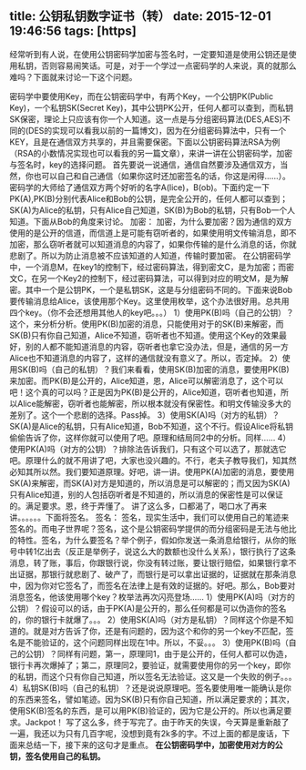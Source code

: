 title: 公钥私钥数字证书（转）
date: 2015-12-01 19:46:56
tags: [https]
---
经常听到有人说，在使用公钥密码学加密与签名时，一定要知道是使用公钥还是使用私钥，否则容易闹笑话。可是，对于一个学过一点密码学的人来说，真的就那么难吗？下面就来讨论一下这个问题。
<!-- more -->
   密码学中要使用Key，而在公钥密码学中，有两个Key，一个公钥PK(Public Key)，一个私钥SK(Secret Key)，其中公钥PK公开，任何人都可以查到，而私钥SK保密，理论上只应该有你一个人知道。这一点是与分组密码算法(DES,AES)不同的(DES的实现可以看我以前的一篇博文)，因为在分组密码算法中，只有一个KEY，且是在通信双方共享的，并且需要保密。下面以公钥密码算法RSA为例（RSA的小数情况实现也可以看我的另一篇文章），来讲一讲在公钥密码学，加密与签名时，key的选择问题。
   首先要说一说通信，通信自然要涉及通信双方，当然，你也可以自己和自己通信（如果你这时还加密签名的话，你这是闲得……）。密码学的大师给了通信双方两个好听的名字A(lice)，B(ob)。下面约定一下PK(A),PK(B)分别代表Alice和Bob的公钥，是完全公开的，任何人都可以查到；SK(A)为Alice的私钥，只有Alice自己知道，SK(B)为Bob的私钥，只有Bob一个人知道。下面从Bob的角度来讨论。
   加密：
   加密，为什么要加密？因为通信的双方使用的是公开的信道，而信道上是可能有窃听者的，如果使用明文传输消息，即不加密，那么窃听者就可以知道消息的内容了，如果你传输的是什么消息的话，你就悲剧了。所以为防止消息被不应该知道的人知道，传输时要加密。
   在公钥密码学中，一个消息M，在key1的控制下，经过密码算法，得到密文C，是为加密；而密文C，在另一个Key2的控制下，经过密码算法，可以得到对应的明文M，是为解密。其中一个是公钥PK，一个是私钥SK，这是与分组密码不同的。下面来说Bob要传输消息给Alice，该使用那个Key。这里使用枚举，这个办法很好用。总共用四个key。（你不会还想用其他人的key吧。。。）
   1）使用PK(B)吗（自己的公钥）？这个，来分析分析。使用PK(B)加密的消息，只能使用对于的SK(B)来解密，而SK(B)只有你自己知道，Alice不知道，窃听者也不知道。使用这个Key的效果最好，别的人都不能知道消息的内容，窃听者也拿它没办法，但是，通信的另一方Alice也不知道消息的内容了，这样的通信就没有意义了。所以，否定掉。
   2）使用SK(B)吗（自己的私钥）？我们来看看，使用SK(B)加密的消息，要使用PK(B)来加密。而PK(B)是公开的，Alice知道，恩，Alice可以解密消息了，这个可以吧！这个真的可以吗？正是因为PK(B)是公开的，Alice知道，窃听者也知道，所以Alice能解密，窃听者也能解密，所以根本就没有保密性。和明文传输没多大的差别了。这个一个悲剧的选择。Pass掉。
   3）使用SK(A)吗（对方的私钥）？SK(A)是Alice的私钥，只有Alice知道，Bob不知道，这个不行。假设Alice将私钥偷偷告诉了你，这样你就可以使用了吧。原理和结局同2中的分析。同样……
   4）使用PK(A)吗（对方的公钥）？排除法告诉我们，只有这个可以选了，那就选它吧。原理什么的就不用讲了吧，大家也没兴趣的。不行，老夫子教导我们，知其然必知其所以然。我们要知道原理。好吧，讲一讲。使用PK(A)加密的消息，要使用SK(A)来解密，而SK(A)对方是知道的，所以消息是可以解密的；而又因为SK(A)只有Alice知道，别的人包括窃听者是不知道的，所以消息的保密性是可以保证的。满足要求。恩，终于弄懂了。
   讲了这么多，口都渴了，喝口水了再来讲。。。。。。下面将签名。
   签名：
   签名，现实生活中，我们可以使用自己的笔迹来签名的。而电子世界呢？签名，这个是公钥密码学提供的而分组密码是无法与他比的特性。签名，为什么要签名？举个例子，假如你发送一条消息给银行，从你的账号中转1亿出去（反正是举例子，说这么大的数额也没什么关系），银行执行了这条消息，转了账，事后，你跟银行说，你没有转过账，要让银行赔偿，如果银行拿不出证据，那银行就悲剧了、破产了，而银行是可以拿出证据的，证据就在那条消息中，因为你对它签名了，而签名在法律上是有效的证据的。好吧。那么，Bob要对消息签名，他该使用哪个key？枚举法再次闪亮登场……
   1）使用PK(A)吗（对方的公钥）？假设可以的话，由于PK(A)是公开的，那么任何都是可以伪造你的签名的，你的银行卡就爆了。。。
   2）使用SK(A)吗（对方是私钥）？同样这个你是不知道的。就是对方告诉了你，还是有问题的，因为这个和你的另一个key不匹配，签名是不能验证的，这个问题同样出现在1中。所以，不妥。。。
   3）使用PK(B)吗（自己的公钥）？同样有问题，第一，原理同1，由于是公开的，任何人都可以伪造，银行卡再次爆掉了；第二，原理同2，要验证，就需要使用你的另一个key，即你的私钥，而这个只有你自己知道，所以签名无法验证。这又是一个失败的例子。。。
   4）私钥SK(B)吗（自己的私钥）？还是说说原理吧。签名要使用唯一能确认是你的东西来签名，譬如笔迹。因为SK(B)只有你自己知道，所以满足要求的；其次，使用SK(B)签名的东西，是可以用PK(B)验证的，因为它是公开的。所以也满足要求。Jackpot！
   写了这么多，终于写完了。由于昨天的失误，今天算是重新敲了一遍，我还以为只有几百字呢，没想到竟有2k多的字。不过上面的都是废话，下面来总结一下，接下来的这句才是重点。
   **在公钥密码学中，加密使用对方的公钥，签名使用自己的私钥。**